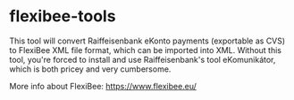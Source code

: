 # flexibee-tools

This tool will convert Raiffeisenbank eKonto payments (exportable as CVS) to FlexiBee XML file format, which can be imported into XML.
Without this tool, you're forced to install and use Raiffeisenbank's tool eKomunikátor, which is both pricey and very cumbersome.

More info about FlexiBee: https://www.flexibee.eu/
